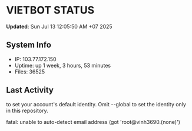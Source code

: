 # VIETBOT STATUS
**Updated**: Sun Jul 13 12:05:50 AM +07 2025

## System Info
- IP: 103.77.172.150
- Uptime: up 1 week, 3 hours, 53 minutes
- Files: 36525

## Last Activity

to set your account's default identity.
Omit --global to set the identity only in this repository.

fatal: unable to auto-detect email address (got 'root@vinh3690.(none)')
